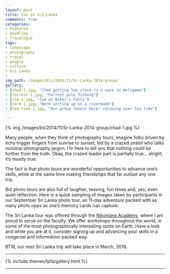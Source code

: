 ```yaml
---
layout: post
title: Fun in Sri Lanka
comments: true
categories:
- Featured
- Headline
- Travelogue
tags:
- landscape
- photography
- travel
- people
- culture
- Sri Lanka
- 
img_path: /images/bli/2014/11/Sr-Lanka-2014-group/
gallery:
- [chad-1.jpg, "Chad getting too close to a wave in Weligama"]
- [forrest-1.jpg, "Forrest pole fishing"]
- [jim-1.jpg, "Jim at Baker’s Falls"]
- [norm-1.jpg, "Norm setting up on a riverbank"]
- [tea-time-1.jpg, "Our group (minus Norm) relaxing over tea time"]

---
```


{% img /images/bli/2014/11/Sr-Lanka-2014-group/chad-1.jpg %}

Many people, when they think of photography tours, imagine folks  driven by itchy trigger fingers from sunrise to sunset, led by a crazed zealot who talks nonstop photography jargon. I’m here to tell you that nothing could be further from the truth. Okay, the crazed leader part is partially true… alright, it’s mostly true. 

<!--more-->

The fact is that photo tours are wonderful opportunities to advance one’s skills, while at the same time making friendships that far outlast any one trip. 

But photo tours are also full of laughter, teasing, fun times and, yes, even quiet reflection. Here is a quick sampling of images taken by participants in our September Sri Lanka photo tour, an 11-day adventure packed with as many photo opps as one’s memory cards can capture. 

The Sri Lanka tour was offered through the [Nikonians Academy](http://www.nikoniansacademy.com/viewFacultyPage.html?page_id=7), where I am proud to serve on the faculty. We offer workshops throughout the world, in some of the most photographically interesting spots on Earth. Have a look and while you are at it, consider signing up and advancing your skills in a congenial and information-packed way. 

BTW, our next Sri Lanka trip will take place in March, 2016. 

---

{% include themes/lpfa/gallery.html %}

---







